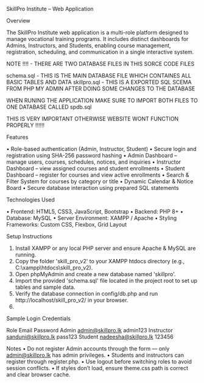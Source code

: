 SkillPro Institute – Web Application

Overview

The SkillPro Institute web application is a multi-role platform designed to manage vocational training programs.
It includes distinct dashboards for Admins, Instructors, and Students, enabling course management, registration, scheduling, and communication in a single interactive system.

NOTE !!!! - THERE ARE TWO DATABASE FILES IN THIS SORCE CODE FILES 

schema.sql - THIS IS THE MAIN DATABASE FILE WHICH CONTAINES ALL BASIC TABLES AND DATA
skillpro.sql - THIS IS A EXPORTED SQL SCEMA FROM PHP MY ADMIN AFTER DOING SOME CHANGES TO THE DATABASE 

WHEN RUNING THE APPLICATION MAKE SURE TO IMPORT BOTH FILES TO ONE DATABASE CALLED spdb.sql

THIS IS VERY IMPORTANT OTHERWISE WEBSITE WONT FUNCTION PROPERLY !!!!!!


Features

•	Role-based authentication (Admin, Instructor, Student)
•	Secure login and registration using SHA-256 password hashing
•	Admin Dashboard – manage users, courses, schedules, notices, and inquiries
•	Instructor Dashboard – view assigned courses and student enrollments
•	Student Dashboard – register for courses and view active enrollments
•	Search & Filter System for courses by category or title
•	Dynamic Calendar & Notice Board
•	Secure database interaction using prepared SQL statements

Technologies Used

•	Frontend: HTML5, CSS3, JavaScript, Bootstrap
•	Backend: PHP 8+
•	Database: MySQL
•	Server Environment: XAMPP / Apache
•	Styling Frameworks: Custom CSS, Flexbox, Grid Layout

Setup Instructions

1.	Install XAMPP or any local PHP server and ensure Apache & MySQL are running.
2.	Copy the folder 'skill_pro_v2' to your XAMPP htdocs directory (e.g., C:\xampp\htdocs\skill_pro_v2).
3.	Open phpMyAdmin and create a new database named 'skillpro'.
4.	Import the provided 'schema.sql' file located in the project root to set up tables and sample data.
5.	Verify the database connection in config/db.php and run http://localhost/skill_pro_v2/ in your browser.
6. 




Sample Login Credentials

Role	Email	Password
Admin	admin@skillpro.lk	admin123
Instructor	sanduni@skillpro.lk	pass123
Student	nadeesha@skillpro.lk	123456

Notes
•	Do not register Admin accounts through the form — only admin@skillpro.lk has admin privileges.
•	Students and instructors can register through register.php.
•	Use logout before switching roles to avoid session conflicts.
•	If styles don’t load, ensure theme.css path is correct and clear browser cache.

